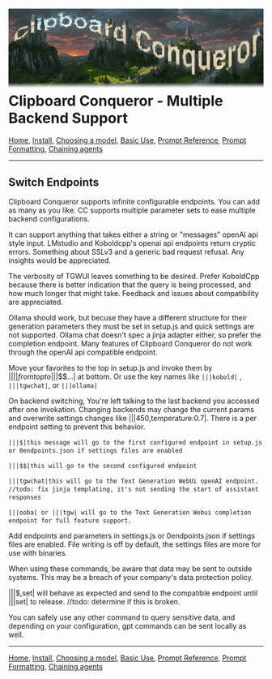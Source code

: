 ![Clipboard Conqueror Graphic logo. The letters are clouds and buildings on a lush estate.](CCfinal.jpg)
Clipboard Conqueror - Multiple Backend Support
=============================
[Home](readme.md), [Install](install.md), [Choosing a model](choosingAModel.md), [Basic Use](useClipboardConqueror.md), [Prompt Reference](agents.md), [Prompt Formatting](promptFormatting.md), [Chaining agents](agentChaining.md)

---
  Switch Endpoints
  ---
  Clipboard Conqueror supports infinite configurable endpoints. You can add as many as you like. 
  CC supports multiple parameter sets to ease multiple backend configurations.

  It can support anything that takes either a string or "messages" openAI api style input. LMstudio and Koboldcpp's openai api endpoints return cryptic errors. Something about SSLv3 and a generic bad request refusal. Any insights would be appreciated.

  The verbosity of TGWUI leaves something to be desired. Prefer KoboldCpp because there is better indication that the query is being processed, and how much longer that might take. Feedback and issues about compatibility are appreciated.
  
  Ollama should work, but becuse they have a different structure for their generation parameters they must be set in setup.js and quick settings are not supported. Ollama chat doesn't spec a jinja adapter either, so prefer the completion endpoint.  Many features of Clipboard Conqueror do not work through the openAI api compatible endpoint. 

  Move your favorites to the top in setup.js and invoke them by |||$| from top to |||$$$...| at bottom. Or use the key names like `|||kobold|` , `|||tgwchat|`, or `|||ollama|`

  On backend switching, You're left talking to the last backend you accessed after one invokation. Changing backends may change the current params and overwrite settings changes like |||450,temperature:0.7|. There is a per endpoint setting to prevent this behavior.

  ```
  |||$|this message will go to the first configured endpoint in setup.js or 0endpoints.json if settings files are enabled
  ```

  ```
  |||$$|this will go to the second configured endpoint
  ```
  ```
  |||tgwchat|this will go to the Text Generation WebUi openAI endpoint. //todo: fix jinja templating, it's not sending the start of assistant responses
  ```
```
|||ooba| or |||tgw| will go to the Text Generation Webui completion endpoint for full feature support. 
```

  Add endpoints and parameters in settings.js or 0endpoints.json if settings files are enabled. File writing is off by default, the settings files are more for use with binaries.

  When using these commands, be aware that data may be sent to outside systems. This may be a breach of your company's data protection policy.

  |||$,set| will behave as expected and send to the compatible endpoint until |||set| to release. //todo: determine if this is broken.


  You can safely use any other command to query sensitive data, and depending on your configuration, gpt commands can be sent locally as well. 

  ---
  [Home](readme.md), [Install](install.md), [Choosing a model](choosingAModel.md), [Basic Use](useClipboardConqueror.md), [Prompt Reference](agents.md), [Prompt Formatting](promptFormatting.md), [Chaining agents](agentChaining.md)

